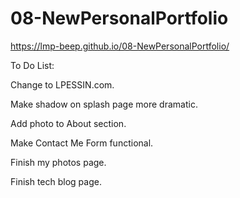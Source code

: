 # 08-NewPersonalPortfolio

https://lmp-beep.github.io/08-NewPersonalPortfolio/


To Do List:

Change to LPESSIN.com.

Make shadow on splash page more dramatic.

Add photo to About section.

Make Contact Me Form functional.

Finish my photos page.

Finish tech blog page.



